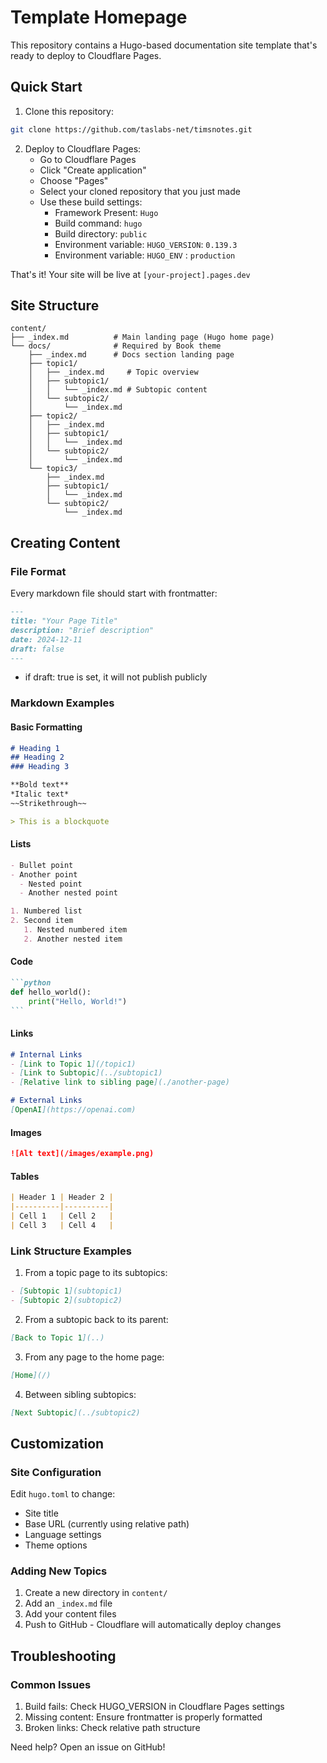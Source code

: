 # Template Homepage

This repository contains a Hugo-based documentation site template that's ready to deploy to Cloudflare Pages.

## Quick Start

1. Clone this repository:
```bash
git clone https://github.com/taslabs-net/timsnotes.git
```

2. Deploy to Cloudflare Pages:
   - Go to Cloudflare Pages
   - Click "Create application"
   - Choose "Pages"
   - Select your cloned repository that you just made
   - Use these build settings:
     - Framework Present: `Hugo`
     - Build command: `hugo`
     - Build directory: `public`
     - Environment variable: `HUGO_VERSION`: `0.139.3`
     - Environment variable: `HUGO_ENV` : `production`

That's it! Your site will be live at `[your-project].pages.dev`

## Site Structure

```
content/
├── _index.md          # Main landing page (Hugo home page)
└── docs/              # Required by Book theme
    ├── _index.md      # Docs section landing page
    ├── topic1/           
    │   ├── _index.md     # Topic overview
    │   ├── subtopic1/    
    │   │   └── _index.md # Subtopic content
    │   └── subtopic2/
    │       └── _index.md
    ├── topic2/
    │   ├── _index.md
    │   ├── subtopic1/
    │   │   └── _index.md
    │   └── subtopic2/
    │       └── _index.md
    └── topic3/
        ├── _index.md
        ├── subtopic1/
        │   └── _index.md
        └── subtopic2/
            └── _index.md
```

## Creating Content

### File Format
Every markdown file should start with frontmatter:

```md
---
title: "Your Page Title"
description: "Brief description"
date: 2024-12-11
draft: false
---
```
* if draft: true is set, it will not publish publicly


### Markdown Examples

#### Basic Formatting
```md
# Heading 1
## Heading 2
### Heading 3

**Bold text**
*Italic text*
~~Strikethrough~~

> This is a blockquote
```

#### Lists
```md
- Bullet point
- Another point
  - Nested point
  - Another nested point

1. Numbered list
2. Second item
   1. Nested numbered item
   2. Another nested item
```

#### Code
````md
```python
def hello_world():
    print("Hello, World!")
```
````

#### Links
```md
# Internal Links
- [Link to Topic 1](/topic1)
- [Link to Subtopic](../subtopic1)
- [Relative link to sibling page](./another-page)

# External Links
[OpenAI](https://openai.com)
```

#### Images
```md
![Alt text](/images/example.png)
```

#### Tables
```md
| Header 1 | Header 2 |
|----------|----------|
| Cell 1   | Cell 2   |
| Cell 3   | Cell 4   |
```

### Link Structure Examples

1. From a topic page to its subtopics:
```md
- [Subtopic 1](subtopic1)
- [Subtopic 2](subtopic2)
```

2. From a subtopic back to its parent:
```md
[Back to Topic 1](..)
```

3. From any page to the home page:
```md
[Home](/)
```

4. Between sibling subtopics:
```md
[Next Subtopic](../subtopic2)
```

## Customization

### Site Configuration
Edit `hugo.toml` to change:
- Site title
- Base URL (currently using relative path)
- Language settings
- Theme options

### Adding New Topics
1. Create a new directory in `content/`
2. Add an `_index.md` file
3. Add your content files
4. Push to GitHub - Cloudflare will automatically deploy changes

## Troubleshooting

### Common Issues
1. Build fails: Check HUGO_VERSION in Cloudflare Pages settings
2. Missing content: Ensure frontmatter is properly formatted
3. Broken links: Check relative path structure

Need help? Open an issue on GitHub!
